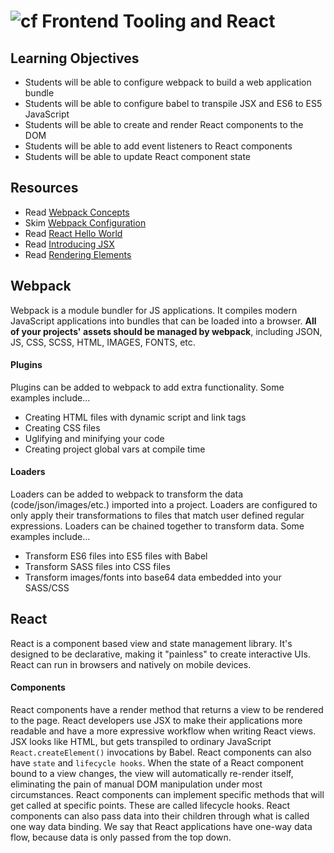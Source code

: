 ![cf](http://i.imgur.com/7v5ASc8.png) Frontend Tooling and React
===

## Learning Objectives
* Students will be able to configure webpack to build a web application bundle
* Students will be able to configure babel to transpile JSX and ES6 to ES5 JavaScript
* Students will be able to create and render React components to the DOM
* Students will be able to add event listeners to React components 
* Students will be able to update React component state

## Resources
* Read [Webpack Concepts](https://webpack.js.org/concepts/)
* Skim [Webpack Configuration](https://webpack.js.org/configuration/)
* Read [React Hello World](https://facebook.github.io/react/docs/hello-world.html) 
* Read [Introducing JSX](https://facebook.github.io/react/docs/introducing-jsx.html)
* Read [Rendering Elements](https://facebook.github.io/react/docs/rendering-elements.html)

## Webpack
Webpack is a module bundler for JS applications. It compiles modern JavaScript applications into bundles that can be loaded into a browser. **All of your projects' assets should be managed by webpack**, including JSON, JS, CSS, SCSS, HTML, IMAGES, FONTS, etc.

#### Plugins 
Plugins can be added to webpack to add extra functionality. Some examples include...  
 * Creating HTML files with dynamic script and link tags
 * Creating CSS files
 * Uglifying and minifying your code
 * Creating project global vars at compile time

#### Loaders
Loaders can be added to webpack to transform the data (code/json/images/etc.) imported into a project. Loaders are configured to only apply their transformations to files that match user defined regular expressions. Loaders can be chained together to transform data. Some examples include...
* Transform ES6 files into ES5 files with Babel
* Transform SASS files into CSS files
* Transform images/fonts into base64 data embedded into your SASS/CSS

## React
React is a component based view and state management library. It's designed to be declarative, making it "painless" to create interactive UIs. React can run in browsers and natively on mobile devices.

#### Components  
React components have a render method that returns a view to be rendered to the page. React developers use JSX to make their applications more readable and have a more expressive workflow when writing React views. JSX looks like HTML, but gets transpiled to ordinary JavaScript `React.createElement()` invocations by Babel. React components can also have `state` and `lifecycle hooks`. When the state of a React component bound to a view changes, the view will automatically re-render itself, eliminating the pain of manual DOM manipulation under most circumstances. React components can implement specific methods that will get called at specific points. These are called lifecycle hooks. React components can also pass data into their children through what is called one way data binding. We say that React applications have one-way data flow, because data is only passed from the top down.
